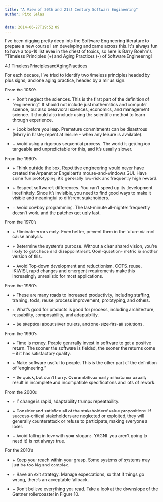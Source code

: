 ```yaml
---
title: "A View of 20th and 21st Century Software Engineering"
author: Pito Salas


date: 2014-06-27T19:52:09
---
```




I've been digging pretty deep into the Software Engineering literature to
prepare a new course I am developing and came across this. It's always fun to
have a top-10 list even in the driest of topics, so here is Barry Boehm's
"Timeless Principles (+) and Aging Practices (-) of Software Engineering!

4.1 TimelessPrinciplesandAgingPractices

For each decade, I’ve tried to identify two timeless principles headed by plus
signs; and one aging practice, headed by a minus sign.

From the 1950’s

  * \+  Don’t neglect the sciences. This is the first part of the definition of “engineering”. It should not include just mathematics and computer science, but also behavioral sciences, economics, and management science. It should also include using the scientific method to learn through experience. 

  * \+  Look before you leap. Premature commitments can be disastrous (Marry in haste; repent at leisure – when any leisure is available). 

  * − Avoid using a rigorous sequential process. The world is getting too tangeable and unpredictable for this, and it’s usually slower. 

From the 1960’s

  * \+  Think outside the box. Repetitive engineering would never have created the Arpanet or Engelbart’s mouse-and-windows GUI. Have some fun prototyping; it’s generally low-risk and frequently high reward. 

  * \+  Respect software’s differences. You can’t speed up its development indefinitely. Since it’s invisible, you need to find good ways to make it visible and meaningful to different stakeholders. 

  * − Avoid cowboy programming. The last-minute all-nighter frequently doesn’t work, and the patches get ugly fast. 

From the 1970’s

  * \+  Eliminate errors early. Even better, prevent them in the future via root cause analysis. 

  * \+  Determine the system’s purpose. Without a clear shared vision, you’re likely to get chaos and disappointment. Goal-question- metric is another version of this. 

  * − Avoid Top-down development and reductionism. COTS, reuse, IKIWISI, rapid changes and emergent requirements make this increasingly unrealistic for most applications. 

From the 1980’s

  * \+  These are many roads to increased productivity, including staffing, training, tools, reuse, process improvement, prototyping, and others. 

  * \+  What’s good for products is good for process, including architecture, reusability, composability, and adaptability. 

  * − Be skeptical about silver bullets, and one-size-fits-all solutions. 

From the 1990’s

  * \+  Time is money. People generally invest in software to get a positive return. The sooner the software is fielded, the sooner the returns come – if it has satisfactory quality. 

  * \+  Make software useful to people. This is the other part of the definition of “engineering.” 

  * − Be quick, but don’t hurry. Overambitious early milestones usually result in incomplete and incompatible specifications and lots of rework. 

From the 2000s

  * \+  If change is rapid, adaptability trumps repeatability. 

  * \+  Consider and satisfice all of the stakeholders’ value propositions. If success-critical stakeholders are neglected or exploited, they will generally counterattack or refuse to participate, making everyone a loser. 

  * − Avoid falling in love with your slogans. YAGNI (you aren’t going to need it) is not always true. 

For the 2010’s

  * \+  Keep your reach within your grasp. Some systems of systems may just be too big and complex. 

  * \+  Have an exit strategy. Manage expectations, so that if things go wrong, there’s an acceptable fallback. 

  * − Don’t believe everything you read. Take a look at the downslope of the Gartner rollercoaster in Figure 10. 


